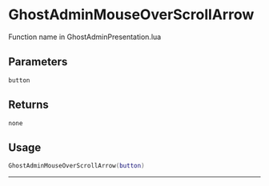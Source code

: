 # GhostAdminMouseOverScrollArrow
Function name in GhostAdminPresentation.lua
## Parameters
`button`
## Returns
`none`
## Usage
```lua
GhostAdminMouseOverScrollArrow(button)
```
---
